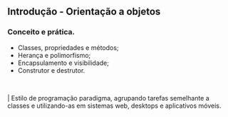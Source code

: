 ## Introdução - Orientação a objetos
### Conceito e prática.
- Classes, propriedades e métodos;
- Herança e polimorfismo;
- Encapsulamento e visibilidade;
- Construtor e destrutor.

<br>

| Estilo de programação paradigma, agrupando tarefas semelhante a classes e utilizando-as em sistemas web, desktops e aplicativos móveis.
